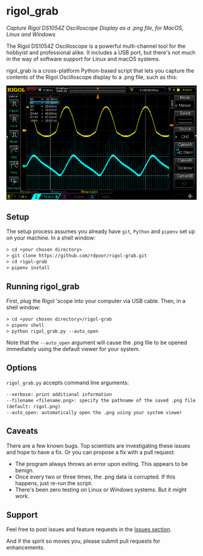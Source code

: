 # rigol_grab
_Capture Rigol DS1054Z Oscilloscope Display as a .png file, for MacOS,
Linux and Windows_

The Rigol DS1054Z Oscilloscope is a powerful multi-channel tool for the
hobbyist and professional alike.  It includes a USB port, but there's not
much in the way of software support for Linux and macOS systems.

rigol_grab is a cross-platform Python-based script that lets you capture the
contents of the Rigol Oscilloscope display to a .png file, such as this:

![Rigol Screen Capture](/rigol.png)

## Setup

The setup process assumes you already have `git`, `Python` and `pipenv` set up
on your machine.  In a shell window:

    > cd <your chosen directory>
    > git clone https://github.com/rdpoor/rigol-grab.git
    > cd rigol-grab
    > pipenv install

## Running rigol_grab

First, plug the Rigol 'scope into your computer via USB cable.  Then, in a shell window:

    > cd <your chosen directory>/rigol-grab
    > pipenv shell
    > python rigol_grab.py --auto_open
    
Note that the `--auto_open` argument will cause the .png file to be opened immediately using the default viewer for your system.

## Options

`rigol_grab.py` accepts command line arguments:

    --verbose: print additional information
    --filename <filename.png>: specify the pathname of the saved .png file (default: rigol.png)
    --auto_open: automatically open the .png using your system viewer

 ## Caveats

 There are a few known bugs.  Top scientists are investigating these issues and
 hope to have a fix.  Or you can propose a fix with a pull request:

 * The program always throws an error upon exiting.  This appears to be benign.
 * Once every two or three times, the .png data is corrupted.  If this happens,
 just re-run the script.
 * There's been zero testing on Linux or Windows systems.  But it might work.

 ## Support

Feel free to post issues and feature requests in the [Issues section](https://github.com/rdpoor/rigol-grab/issues).

And if the spirit so moves you, please submit pull requests for enhancements.
